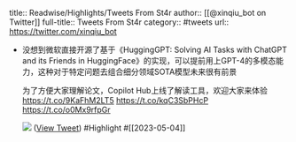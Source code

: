 title:: Readwise/Highlights/Tweets From St4r
author:: [[@xinqiu_bot on Twitter]]
full-title:: Tweets From St4r
category:: #tweets
url:: https://twitter.com/xinqiu_bot

- 没想到微软直接开源了基于《HuggingGPT: Solving AI Tasks with ChatGPT and its Friends in HuggingFace》的实现，可以提前用上GPT-4的多模态能力，这种对于特定问题去组合细分领域SOTA模型未来很有前景
  
  为了方便大家理解论文，Copilot Hub上线了解读工具，欢迎大家来体验 https://t.co/9KaFhM2LT5 https://t.co/kqC3SbPHcP https://t.co/o0Mx9rfpGr
  
  ![](https://pbs.twimg.com/media/Fs1LPVUakAEYeDb.jpg) ([View Tweet](https://twitter.com/xinqiu_bot/status/1643052747275780096)) #Highlight #[[2023-05-04]]
